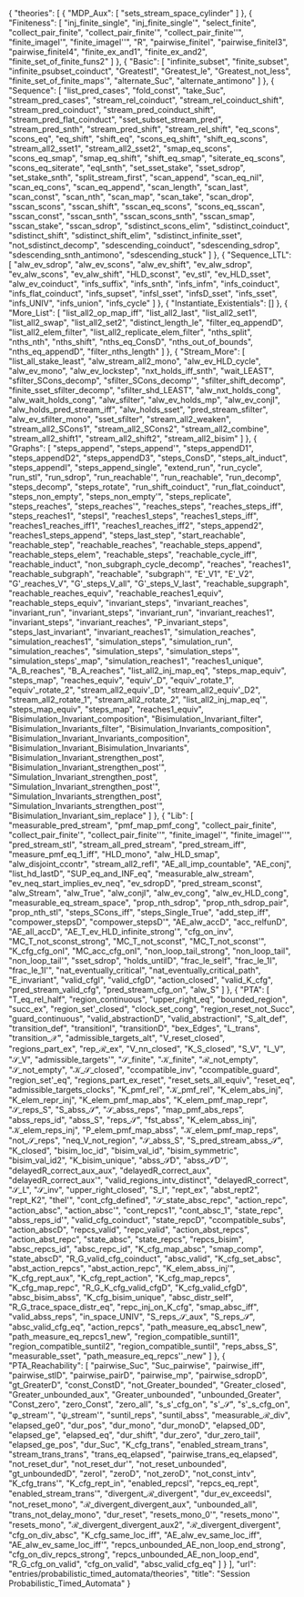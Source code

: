 {
    "theories": [
        {
            "MDP_Aux": [
                "sets_stream_space_cylinder"
            ]
        },
        {
            "Finiteness": [
                "inj_finite_single",
                "inj_finite_single'",
                "select_finite",
                "collect_pair_finite",
                "collect_pair_finite'",
                "collect_pair_finite''",
                "finite_imageI'",
                "finite_imageI''",
                "R",
                "pairwise_finiteI",
                "pairwise_finiteI3",
                "pairwise_finiteI4",
                "finite_ex_and1",
                "finite_ex_and2",
                "finite_set_of_finite_funs2"
            ]
        },
        {
            "Basic": [
                "infinite_subset",
                "finite_subset",
                "infinite_psubset_coinduct",
                "GreatestI",
                "Greatest_le",
                "Greatest_not_less",
                "finite_set_of_finite_maps'",
                "alternate_Suc",
                "alternate_antimono"
            ]
        },
        {
            "Sequence": [
                "list_pred_cases",
                "fold_const",
                "take_Suc",
                "stream_pred_cases",
                "stream_rel_coinduct",
                "stream_rel_coinduct_shift",
                "stream_pred_coinduct",
                "stream_pred_coinduct_shift",
                "stream_pred_flat_coinduct",
                "sset_subset_stream_pred",
                "stream_pred_snth",
                "stream_pred_shift",
                "stream_rel_shift",
                "eq_scons",
                "scons_eq",
                "eq_shift",
                "shift_eq",
                "scons_eq_shift",
                "shift_eq_scons",
                "stream_all2_sset1",
                "stream_all2_sset2",
                "smap_eq_scons",
                "scons_eq_smap",
                "smap_eq_shift",
                "shift_eq_smap",
                "siterate_eq_scons",
                "scons_eq_siterate",
                "eqI_snth",
                "set_sset_stake",
                "sset_sdrop",
                "set_stake_snth",
                "split_stream_first",
                "scan_append",
                "scan_eq_nil",
                "scan_eq_cons",
                "scan_eq_append",
                "scan_length",
                "scan_last",
                "scan_const",
                "scan_nth",
                "scan_map",
                "scan_take",
                "scan_drop",
                "sscan_scons",
                "sscan_shift",
                "sscan_eq_scons",
                "scons_eq_sscan",
                "sscan_const",
                "sscan_snth",
                "sscan_scons_snth",
                "sscan_smap",
                "sscan_stake",
                "sscan_sdrop",
                "sdistinct_scons_elim",
                "sdistinct_coinduct",
                "sdistinct_shift",
                "sdistinct_shift_elim",
                "sdistinct_infinite_sset",
                "not_sdistinct_decomp",
                "sdescending_coinduct",
                "sdescending_sdrop",
                "sdescending_snth_antimono",
                "sdescending_stuck"
            ]
        },
        {
            "Sequence_LTL": [
                "alw_ev_sdrop",
                "alw_ev_scons",
                "alw_ev_shift",
                "ev_alw_sdrop",
                "ev_alw_scons",
                "ev_alw_shift",
                "HLD_sconst",
                "ev_stl",
                "ev_HLD_sset",
                "alw_ev_coinduct",
                "infs_suffix",
                "infs_snth",
                "infs_infm",
                "infs_coinduct",
                "infs_flat_coinduct",
                "infs_supset",
                "infsI_sset",
                "infsD_sset",
                "infs_sset",
                "infs_UNIV",
                "infs_union",
                "infs_cycle"
            ]
        },
        {
            "Instantiate_Existentials": []
        },
        {
            "More_List": [
                "list_all2_op_map_iff",
                "list_all2_last",
                "list_all2_set1",
                "list_all2_swap",
                "list_all2_set2",
                "distinct_length_le",
                "filter_eq_appendD",
                "list_all2_elem_filter",
                "list_all2_replicate_elem_filter",
                "nths_split",
                "nths_nth",
                "nths_shift",
                "nths_eq_ConsD",
                "nths_out_of_bounds",
                "nths_eq_appendD",
                "filter_nths_length"
            ]
        },
        {
            "Stream_More": [
                "list_all_stake_least",
                "alw_stream_all2_mono",
                "alw_ev_HLD_cycle",
                "alw_ev_mono",
                "alw_ev_lockstep",
                "nxt_holds_iff_snth",
                "wait_LEAST",
                "sfilter_SCons_decomp",
                "sfilter_SCons_decomp'",
                "sfilter_shift_decomp",
                "finite_sset_sfilter_decomp",
                "sfilter_shd_LEAST",
                "alw_nxt_holds_cong",
                "alw_wait_holds_cong",
                "alw_sfilter",
                "alw_ev_holds_mp",
                "alw_ev_conjI",
                "alw_holds_pred_stream_iff",
                "alw_holds_sset",
                "pred_stream_sfilter",
                "alw_ev_sfilter_mono",
                "sset_sfilter",
                "stream_all2_weaken",
                "stream_all2_SCons1",
                "stream_all2_SCons2",
                "stream_all2_combine",
                "stream_all2_shift1",
                "stream_all2_shift2",
                "stream_all2_bisim"
            ]
        },
        {
            "Graphs": [
                "steps_append",
                "steps_append'",
                "steps_appendD1",
                "steps_appendD2",
                "steps_appendD3",
                "steps_ConsD",
                "steps_alt_induct",
                "steps_appendI",
                "steps_append_single",
                "extend_run",
                "run_cycle",
                "run_stl",
                "run_sdrop",
                "run_reachable'",
                "run_reachable",
                "run_decomp",
                "steps_decomp",
                "steps_rotate",
                "run_shift_coinduct",
                "run_flat_coinduct",
                "steps_non_empty",
                "steps_non_empty'",
                "steps_replicate",
                "steps_reaches",
                "steps_reaches'",
                "reaches_steps",
                "reaches_steps_iff",
                "steps_reaches1",
                "stepsI",
                "reaches1_steps",
                "reaches1_steps_iff",
                "reaches1_reaches_iff1",
                "reaches1_reaches_iff2",
                "steps_append2",
                "reaches1_steps_append",
                "steps_last_step",
                "start_reachable",
                "reachable_step",
                "reachable_reaches",
                "reachable_steps_append",
                "reachable_steps_elem",
                "reachable_steps",
                "reachable_cycle_iff",
                "reachable_induct",
                "non_subgraph_cycle_decomp",
                "reaches",
                "reaches1",
                "reachable_subgraph",
                "reachable",
                "subgraph'",
                "E'_V1",
                "E'_V2",
                "G'_reaches_V",
                "G'_steps_V_all",
                "G'_steps_V_last",
                "reachable_supgraph",
                "reachable_reaches_equiv",
                "reachable_reaches1_equiv",
                "reachable_steps_equiv",
                "invariant_steps",
                "invariant_reaches",
                "invariant_run",
                "invariant_steps",
                "invariant_run",
                "invariant_reaches1",
                "invariant_steps",
                "invariant_reaches",
                "P_invariant_steps",
                "steps_last_invariant",
                "invariant_reaches1",
                "simulation_reaches",
                "simulation_reaches1",
                "simulation_steps",
                "simulation_run",
                "simulation_reaches",
                "simulation_steps",
                "simulation_steps'",
                "simulation_steps'_map",
                "simulation_reaches1",
                "reaches1_unique",
                "A_B_reaches",
                "B_A_reaches",
                "list_all2_inj_map_eq",
                "steps_map_equiv",
                "steps_map",
                "reaches_equiv",
                "equiv'_D",
                "equiv'_rotate_1",
                "equiv'_rotate_2",
                "stream_all2_equiv'_D",
                "stream_all2_equiv'_D2",
                "stream_all2_rotate_1",
                "stream_all2_rotate_2",
                "list_all2_inj_map_eq'",
                "steps_map_equiv",
                "steps_map",
                "reaches1_equiv",
                "Bisimulation_Invariant_composition",
                "Bisimulation_Invariant_filter",
                "Bisimulation_Invariants_filter",
                "Bisimulation_Invariants_composition",
                "Bisimulation_Invariant_Invariants_composition",
                "Bisimulation_Invariant_Bisimulation_Invariants",
                "Bisimulation_Invariant_strengthen_post",
                "Bisimulation_Invariant_strengthen_post'",
                "Simulation_Invariant_strengthen_post",
                "Simulation_Invariant_strengthen_post'",
                "Simulation_Invariants_strengthen_post",
                "Simulation_Invariants_strengthen_post'",
                "Bisimulation_Invariant_sim_replace"
            ]
        },
        {
            "Lib": [
                "measurable_pred_stream",
                "pmf_map_pmf_cong",
                "collect_pair_finite",
                "collect_pair_finite'",
                "collect_pair_finite''",
                "finite_imageI'",
                "finite_imageI''",
                "pred_stream_stl",
                "stream_all_pred_stream",
                "pred_stream_iff",
                "measure_pmf_eq_1_iff",
                "HLD_mono",
                "alw_HLD_smap",
                "alw_disjoint_ccontr",
                "stream_all2_refl",
                "AE_all_imp_countable",
                "AE_conj",
                "list_hd_lastD",
                "SUP_eq_and_INF_eq",
                "measurable_alw_stream",
                "ev_neq_start_implies_ev_neq",
                "ev_sdropD",
                "pred_stream_sconst",
                "alw_Stream",
                "alw_True",
                "alw_conjI",
                "alw_ev_cong",
                "alw_ev_HLD_cong",
                "measurable_eq_stream_space",
                "prop_nth_sdrop",
                "prop_nth_sdrop_pair",
                "prop_nth_stl",
                "steps_SCons_iff",
                "steps_Single_True",
                "add_step_iff",
                "compower_stepsD",
                "compower_stepsD'",
                "AE_alw_accD",
                "acc_relfunD",
                "AE_all_accD",
                "AE_T_ev_HLD_infinite_strong'",
                "cfg_on_inv",
                "MC_T_not_sconst_strong",
                "MC_T_not_sconst",
                "MC_T_not_sconst'",
                "K_cfg_cfg_onI",
                "MC_acc_cfg_onI",
                "non_loop_tail_strong",
                "non_loop_tail",
                "non_loop_tail'",
                "sset_sdrop",
                "holds_untilD",
                "frac_le_self",
                "frac_le_1I",
                "frac_le_1I'",
                "nat_eventually_critical",
                "nat_eventually_critical_path",
                "E_invariant",
                "valid_cfgI",
                "valid_cfgD",
                "action_closed",
                "valid_K_cfg",
                "pred_stream_valid_cfg",
                "pred_stream_cfg_on",
                "alw_S"
            ]
        },
        {
            "PTA": [
                "T_eq_rel_half",
                "region_continuous",
                "upper_right_eq",
                "bounded_region",
                "succ_ex",
                "region_set'_closed",
                "clock_set_cong",
                "region_reset_not_Succ",
                "guard_continuous",
                "valid_abstractionD",
                "valid_abstractionI",
                "S_alt_def",
                "transition_def",
                "transitionI",
                "transitionD",
                "bex_Edges",
                "L_trans",
                "transition_𝒳",
                "admissible_targets_alt",
                "V_reset_closed",
                "regions_part_ex",
                "rep_ℛ_ex",
                "V_nn_closed",
                "K_S_closed",
                "S_V",
                "L_V",
                "𝒮_V",
                "admissible_targets'",
                "𝒮_finite",
                "𝒦_finite",
                "ℛ_not_empty",
                "𝒮_not_empty",
                "𝒦_𝒮_closed",
                "ccompatible_inv",
                "ccompatible_guard",
                "region_set'_eq",
                "regions_part_ex_reset",
                "reset_sets_all_equiv",
                "reset_eq",
                "admissible_targets_clocks",
                "K_pmf_rel",
                "𝒦_pmf_rel",
                "K_elem_abs_inj",
                "K_elem_repr_inj",
                "K_elem_pmf_map_abs",
                "K_elem_pmf_map_repr",
                "𝒮_reps_S",
                "S_abss_𝒮",
                "𝒮_abss_reps",
                "map_pmf_abs_reps",
                "abss_reps_id",
                "abss_S",
                "reps_𝒮",
                "fst_abss",
                "K_elem_abss_inj",
                "𝒦_elem_reps_inj",
                "P_elem_pmf_map_abss",
                "𝒦_elem_pmf_map_reps",
                "not_𝒮_reps",
                "neq_V_not_region",
                "𝒮_abss_S",
                "S_pred_stream_abss_𝒮",
                "K_closed",
                "bisim_loc_id",
                "bisim_val_id",
                "bisim_symmetric",
                "bisim_val_id2",
                "K_bisim_unique",
                "abss_𝒮D",
                "abss_𝒮D'",
                "delayedR_correct_aux_aux",
                "delayedR_correct_aux",
                "delayedR_correct_aux'",
                "valid_regions_intv_distinct",
                "delayedR_correct",
                "𝒮_L",
                "𝒮_inv",
                "upper_right_closed",
                "S_I",
                "rept_ex",
                "abst_rept2",
                "rept_K2",
                "theI'",
                "cont_cfg_defined",
                "𝒮_state_absc_repc",
                "action_repc",
                "action_absc",
                "action_absc'",
                "cont_repcs1",
                "cont_absc_1",
                "state_repc",
                "abss_reps_id'",
                "valid_cfg_coinduct",
                "state_repcD",
                "ccompatible_subs",
                "action_abscD",
                "repcs_valid",
                "repc_valid",
                "action_abst_repcs",
                "action_abst_repc",
                "state_absc",
                "state_repcs",
                "repcs_bisim",
                "absc_repcs_id",
                "absc_repc_id",
                "K_cfg_map_absc",
                "smap_comp",
                "state_abscD",
                "R_G_valid_cfg_coinduct",
                "absc_valid",
                "K_cfg_set_absc",
                "abst_action_repcs",
                "abst_action_repc",
                "K_elem_abss_inj'",
                "K_cfg_rept_aux",
                "K_cfg_rept_action",
                "K_cfg_map_repcs",
                "K_cfg_map_repc",
                "R_G_K_cfg_valid_cfgD",
                "K_cfg_valid_cfgD",
                "absc_bisim_abss",
                "K_cfg_bisim_unique",
                "absc_distr_self",
                "R_G_trace_space_distr_eq",
                "repc_inj_on_K_cfg",
                "smap_absc_iff",
                "valid_abss_reps",
                "in_space_UNIV",
                "S_reps_𝒮_aux",
                "S_reps_𝒮",
                "absc_valid_cfg_eq",
                "action_repcs",
                "path_measure_eq_absc1_new",
                "path_measure_eq_repcs1_new",
                "region_compatible_suntil1",
                "region_compatible_suntil2",
                "region_compatible_suntil",
                "reps_abss_S",
                "measurable_sset",
                "path_measure_eq_repcs''_new"
            ]
        },
        {
            "PTA_Reachability": [
                "pairwise_Suc",
                "Suc_pairwise",
                "pairwise_iff",
                "pairwise_stlD",
                "pairwise_pairD",
                "pairwise_mp",
                "pairwise_sdropD",
                "gt_GreaterD",
                "const_ConstD",
                "not_Greater_bounded",
                "Greater_closed",
                "Greater_unbounded_aux",
                "Greater_unbounded",
                "unbounded_Greater",
                "Const_zero",
                "zero_Const",
                "zero_all",
                "s_s'_cfg_on",
                "s'_𝒮",
                "s'_s_cfg_on",
                "φ_stream'",
                "ψ_stream'",
                "suntil_reps",
                "suntil_abss",
                "measurable_ℛ_div",
                "elapsed_ge0",
                "dur_pos",
                "dur_mono",
                "dur_monoD",
                "elapsed_0D",
                "elapsed_ge",
                "elapsed_eq",
                "dur_shift",
                "dur_zero",
                "dur_zero_tail",
                "elapsed_ge_pos",
                "dur_Suc",
                "K_cfg_trans",
                "enabled_stream_trans",
                "stream_trans_trans",
                "trans_eq_elapsed",
                "pairwise_trans_eq_elapsed",
                "not_reset_dur",
                "not_reset_dur'",
                "not_reset_unbounded",
                "gt_unboundedD",
                "zeroI",
                "zeroD",
                "not_zeroD",
                "not_const_intv",
                "K_cfg_trans'",
                "K_cfg_rept_in",
                "enabled_repcsI",
                "repcs_eq_rept",
                "enabled_stream_trans'",
                "divergent_ℛ_divergent",
                "dur_ev_exceedsI",
                "not_reset_mono",
                "ℛ_divergent_divergent_aux",
                "unbounded_all",
                "trans_not_delay_mono",
                "dur_reset",
                "resets_mono_0'",
                "resets_mono'",
                "resets_mono",
                "ℛ_divergent_divergent_aux2",
                "ℛ_divergent_divergent",
                "cfg_on_div_absc",
                "K_cfg_same_loc_iff",
                "AE_alw_ev_same_loc_iff",
                "AE_alw_ev_same_loc_iff'",
                "repcs_unbounded_AE_non_loop_end_strong",
                "cfg_on_div_repcs_strong",
                "repcs_unbounded_AE_non_loop_end",
                "R_G_cfg_on_valid",
                "cfg_on_valid",
                "absc_valid_cfg_eq"
            ]
        }
    ],
    "url": "entries/probabilistic_timed_automata/theories",
    "title": "Session Probabilistic_Timed_Automata"
}